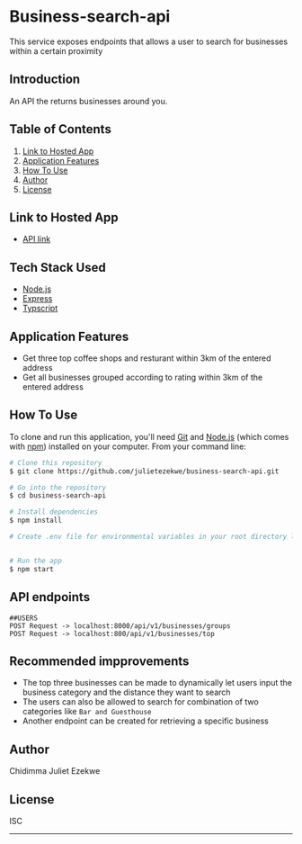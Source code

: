# Business-search-api
This service exposes endpoints that allows a user to search for businesses within a certain proximity

## Introduction
An API the returns businesses around you.

## Table of Contents
1. <a href="#hosted-app">Link to Hosted App</a>
4. <a href="#application-features">Application Features</a>
5. <a href="#how-to-use">How To Use</a>
6. <a href="#author">Author</a>
7. <a href="#license">License</a>


## Link to Hosted App
* [API link](https://assessment-api-19.herokuapp.com/api/)

## Tech Stack Used

- [Node.js](https://nodejs.org/)
- [Express](https://expressjs.com/)
- [Typscript](https://www.typescriptlang.org/)


## Application Features

*  Get three top coffee shops and resturant within 3km of the entered address
*  Get all businesses grouped according to rating within 3km of the entered address


## How To Use

To clone and run this application, you'll need [Git](https://git-scm.com) and [Node.js](https://nodejs.org/en/download/) (which comes with [npm](http://npmjs.com)) installed on your computer. From your command line:

```bash
# Clone this repository
$ git clone https://github.com/julietezekwe/business-search-api.git

# Go into the repository
$ cd business-search-api

# Install dependencies
$ npm install

# Create .env file for environmental variables in your root directory like the sample.env file and provide the keys


# Run the app
$ npm start
```

## API endpoints
```
##USERS
POST Request -> localhost:8000/api/v1/businesses/groups
POST Request -> localhost:800/api/v1/businesses/top

```
## Recommended impprovements
* The top three businesses can be made to dynamically let users input the business category and the distance they want to search 
* The users can also be allowed to search for combination of two categories like `Bar and Guesthouse`
* Another endpoint can be created for retrieving a specific business

## Author

Chidimma Juliet Ezekwe

## License

ISC

---
